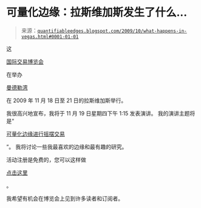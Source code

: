 <!--yml

分类：未分类

日期：2024-05-18 13:11:44

-->

# 可量化边缘：拉斯维加斯发生了什么...

> 来源：[`quantifiableedges.blogspot.com/2009/10/what-happens-in-vegas.html#0001-01-01`](http://quantifiableedges.blogspot.com/2009/10/what-happens-in-vegas.html#0001-01-01)

这

[国际交易博览会](http://www.moneyshow.com/lvot/main.asp?scode=013104)

在举办

[曼德勒湾](http://www.moneyshow.com/lvot/hotel.asp)

在 2009 年 11 月 18 日至 21 日的拉斯维加斯举行。

我很高兴地宣布，我将于 11 月 19 日星期四下午 1:15 发表演讲。 我的演讲主题将是“

[可量化边缘进行摇摆交易](http://www.moneyshow.com/lvot/workshopDetails.asp?wkspID=96E2F8D0F5EF475B8DE61C1CDD425C18)

”。 我将讨论一些我最喜欢的边缘和最有趣的研究。

活动注册是免费的，您可以这样做

[点击这里](https://secure.moneyshow.com/msc/lvot/registration.asp?sid=lvot09&newReg=t&sCode=016011)

。

我希望有机会在博览会上见到许多读者和订阅者。
